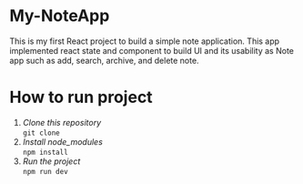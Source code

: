 # My-NoteApp

This is my first React project to build a simple note application. This app implemented react state and component to build UI and its usability as Note app such as add, search, archive, and delete note.

# How to run project
1. *Clone this repository* <br>
  ```git clone```
2. *Install node_modules* <br>
  ```npm install```
3. *Run the project* <br>
  ```npm run dev```
